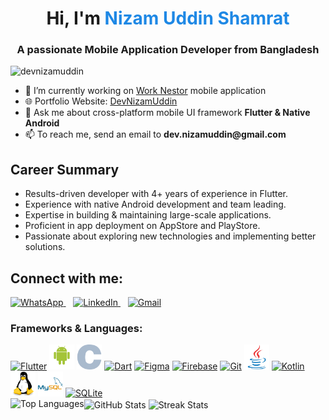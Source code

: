 <h1 align="center">Hi, I'm <span style="color: #1E88E5">Nizam Uddin Shamrat</span></h1>

<h3 align="center">A passionate Mobile Application Developer from Bangladesh</h3>

  <div class="profile-views">
    <img src="https://komarev.com/ghpvc/?username=devnizamuddin&label=Profile%20views&color=0e75b6&style=flat" 
         alt="devnizamuddin" height="24"/>
  </div>

  <ul>
    <li>🔭 I’m currently working on <a href="https://github.com/Pakiza-Software-Ltd/work_nestor_flutter" target="_blank">Work Nestor</a> mobile application</li>
    <li>🌐 Portfolio Website: <a href="https://sites.google.com/view/devnizamuddin/projects" target="_blank">DevNizamUddin</a></li>
    <li>💬 Ask me about cross-platform mobile UI framework <strong>Flutter & Native Android</strong></li>
    <li>📫 To reach me, send an email to <strong>dev.nizamuddin@gmail.com</strong></li>
  </ul>

  <h2>Career Summary</h2>
  <ul>
    <li>Results-driven developer with 4+ years of experience in Flutter.</li>
    <li>Experience with native Android development and team leading.</li>
    <li>Expertise in building & maintaining large-scale applications.</li>
    <li>Proficient in app deployment on AppStore and PlayStore.</li>
    <li>Passionate about exploring new technologies and implementing better solutions.</li>
  </ul>

  <h2>Connect with me:</h2>
  <a href="https://wa.me/8801715577872" target="_blank">
    <img src="https://www.svgrepo.com/show/349563/whatsapp.svg" width="40" height="40" alt="WhatsApp">
  </a>&nbsp;&nbsp;
  <a href="https://www.linkedin.com/in/devnizamuddin" target="_blank">
    <img src="https://www.svgrepo.com/show/349436/linkedin.svg" width="40" height="40" alt="LinkedIn">
  </a>&nbsp;&nbsp;
  <a href="mailto:dev.nizamuddin@gmail.com" target="_blank">
    <img src="https://www.svgrepo.com/show/223047/gmail.svg" width="40" height="40" alt="Gmail">
  </a>

  <h3>Frameworks & Languages:</h3>
  <div class="tech-icons">
    <a href="https://flutter.dev" target="_blank"><img src="https://www.vectorlogo.zone/logos/flutterio/flutterio-icon.svg" alt="Flutter" width="40" height="40"/></a>
    <a href="https://developer.android.com" target="_blank"><img src="https://raw.githubusercontent.com/devicons/devicon/master/icons/android/android-original-wordmark.svg" alt="Android" width="40" height="40"/></a>
    <a href="https://www.cprogramming.com/" target="_blank"><img src="https://raw.githubusercontent.com/devicons/devicon/master/icons/c/c-original.svg" alt="C" width="40" height="40"/></a>
    <a href="https://dart.dev" target="_blank"><img src="https://www.vectorlogo.zone/logos/dartlang/dartlang-icon.svg" alt="Dart" width="40" height="40"/></a>
    <a href="https://www.figma.com/" target="_blank"><img src="https://www.vectorlogo.zone/logos/figma/figma-icon.svg" alt="Figma" width="40" height="40"/></a>
    <a href="https://firebase.google.com/" target="_blank"><img src="https://www.vectorlogo.zone/logos/firebase/firebase-icon.svg" alt="Firebase" width="40" height="40"/></a>
    <a href="https://git-scm.com/" target="_blank"><img src="https://www.vectorlogo.zone/logos/git-scm/git-scm-icon.svg" alt="Git" width="40" height="40"/></a>
    <a href="https://www.java.com" target="_blank"><img src="https://raw.githubusercontent.com/devicons/devicon/master/icons/java/java-original.svg" alt="Java" width="40" height="40"/></a>
    <a href="https://kotlinlang.org" target="_blank"><img src="https://www.vectorlogo.zone/logos/kotlinlang/kotlinlang-icon.svg" alt="Kotlin" width="40" height="40"/></a>
    <a href="https://www.linux.org/" target="_blank"><img src="https://raw.githubusercontent.com/devicons/devicon/master/icons/linux/linux-original.svg" alt="Linux" width="40" height="40"/></a>
    <a href="https://www.mysql.com/" target="_blank"><img src="https://raw.githubusercontent.com/devicons/devicon/master/icons/mysql/mysql-original-wordmark.svg" alt="MySQL" width="40" height="40"/></a>
    <a href="https://www.sqlite.org/" target="_blank"><img src="https://www.vectorlogo.zone/logos/sqlite/sqlite-icon.svg" alt="SQLite" width="40" height="40"/></a>
  </div>

  <div class="stats">
    <img align="left" src="https://github-readme-stats.vercel.app/api/top-langs?username=devnizamuddin&show_icons=true&locale=en&layout=compact" alt="Top Languages"/>
    <img align="center" src="https://github-readme-stats.vercel.app/api?username=devnizamuddin&show_icons=true&locale=en" alt="GitHub Stats"/>
    <img align="center" src="https://github-readme-streak-stats.herokuapp.com/?user=devnizamuddin&" alt="Streak Stats"/>
  </div>
